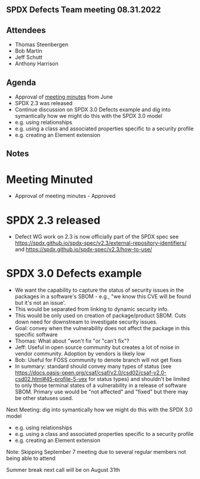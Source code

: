 ## SPDX Defects Team meeting 08.31.2022

## Attendees
* Thomas Steenbergen
* Bob Martin
* Jeff Schutt
* Anthony Harrison

## Agenda
* Approval of [meeting minutes](https://github.com/spdx/meetings/pull/205) from June
* SPDX 2.3 was released
* Continue discussion on SPDX 3.0 Defects example and dig into symantically how we might do this with the SPDX 3.0 model
* e.g. using relationships
* e.g. using a class and associated properties specific to a security profile
* e.g. creating an Element extension

## Notes

# Meeting Minuted
* Approval of meeting minutes - Approved

# SPDX 2.3 released
* Defect WG work on 2.3 is now officially part of the SPDX spec see https://spdx.github.io/spdx-spec/v2.3/external-repository-identifiers/ and https://spdx.github.io/spdx-spec/v2.3/how-to-use/

# SPDX 3.0 Defects example

* We want the capability to capture the status of security issues in the packages in a software's SBOM - e.g., "we know this CVE will be found but it's not an issue'. 
* This would be separated from linking to dynamic security info. 
* This would be only used on creation of package/product SBOM. Cuts down need for downstream to investigate security issues.
* Goal: convey when the vulnerability does not affect the package in this specific software
* Thomas: What about "won't fix "or "can't fix"?
* Jeff: Useful in open source community but creates a lot of noise in vendor community. Adoption by vendors is likely low
* Bob: Useful for FOSS community to denote branch will not get fixes
* In summary: standard should convey many types of status (see https://docs.oasis-open.org/csaf/csaf/v2.0/csd02/csaf-v2.0-csd02.html#45-profile-5-vex for status types) and shouldn't be limited to only those terminal states of a vulnerability in a release of software SBOM. Primary use would be "not affected" and "fixed" but there may be other statuses used.

Next Meeting: dig into symantically how we might do this with the SPDX 3.0 model
* e.g. using relationships
* e.g. using a class and associated properties specific to a security profile
* e.g. creating an Element extension

Note: Skipping September 7 meeting  due to several regular members not being able to attend 

Summer break next call will be on August 31th
